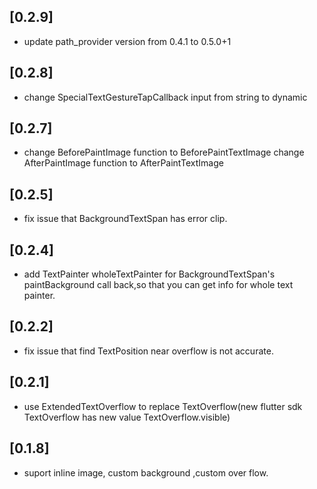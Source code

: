 ## [0.2.9]

* update path_provider version from 0.4.1 to 0.5.0+1

## [0.2.8]

* change SpecialTextGestureTapCallback input from string to dynamic
 
## [0.2.7]

* change BeforePaintImage function to BeforePaintTextImage 
  change AfterPaintImage function to AfterPaintTextImage 

## [0.2.5]

* fix issue that BackgroundTextSpan has error clip.

## [0.2.4]

* add TextPainter wholeTextPainter for BackgroundTextSpan's paintBackground call back,so that you can get info for
whole text painter. 

## [0.2.2]

* fix issue that find TextPosition near overflow is not accurate.

## [0.2.1]

* use ExtendedTextOverflow to replace TextOverflow(new flutter sdk TextOverflow has new value TextOverflow.visible)

## [0.1.8]

* suport inline image, custom background ,custom over flow.
